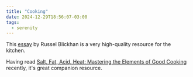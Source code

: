 ```yaml
---
title: "Cooking"
date: 2024-12-29T18:56:07-03:00
tags:
  - serenity
---
```


This [essay](https://rwblickhan.org/essays/rbog-cooking/) by Russel Blickhan is
a very high-quality resource for the kitchen.

Having read [Salt, Fat, Acid, Heat: Mastering the Elements of Good Cooking](https://www.goodreads.com/book/show/30753841-salt-fat-acid-heat?ac=1&from_search=true&qid=9e6iEWuIHj&rank=1) recently, it's great companion resource.
